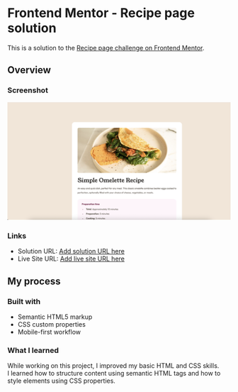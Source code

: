# Frontend Mentor - Recipe page solution

This is a solution to the [Recipe page challenge on Frontend Mentor](https://www.frontendmentor.io/challenges/recipe-page-KiTsR8QQKm).


## Overview

### Screenshot

![](screenshot.png)


### Links

- Solution URL: [Add solution URL here](https://your-solution-url.com)
- Live Site URL: [Add live site URL here](https://iryna-cr.github.io/Recipe-page/)

## My process

### Built with

- Semantic HTML5 markup
- CSS custom properties
- Mobile-first workflow


### What I learned

While working on this project, I improved my basic HTML and CSS skills.  
I learned how to structure content using semantic HTML tags and how to style elements using CSS properties.





